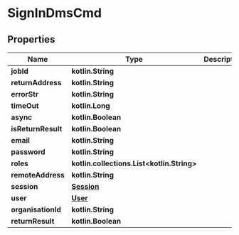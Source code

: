 
# SignInDmsCmd

## Properties
Name | Type | Description | Notes
------------ | ------------- | ------------- | -------------
**jobId** | **kotlin.String** |  | 
**returnAddress** | **kotlin.String** |  | 
**errorStr** | **kotlin.String** |  | 
**timeOut** | **kotlin.Long** |  | 
**async** | **kotlin.Boolean** |  | 
**isReturnResult** | **kotlin.Boolean** |  | 
**email** | **kotlin.String** |  | 
**password** | **kotlin.String** |  | 
**roles** | **kotlin.collections.List&lt;kotlin.String&gt;** |  | 
**remoteAddress** | **kotlin.String** |  | 
**session** | [**Session**](Session.md) |  | 
**user** | [**User**](User.md) |  | 
**organisationId** | **kotlin.String** |  | 
**returnResult** | **kotlin.Boolean** |  |  [optional]



